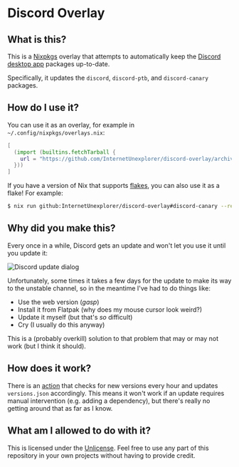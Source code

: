 # Discord Overlay

## What is this?

This is a [Nixpkgs][1] overlay that attempts to automatically keep the [Discord
desktop app][2] packages up-to-date.

Specifically, it updates the `discord`, `discord-ptb`, and `discord-canary`
packages.

## How do I use it?

You can use it as an overlay, for example in `~/.config/nixpkgs/overlays.nix`:

```nix
[
  (import (builtins.fetchTarball {
    url = "https://github.com/InternetUnexplorer/discord-overlay/archive/main.tar.gz";
  }))
]
```

If you have a version of Nix that supports [flakes][3], you can also use it as a
flake! For example:

```sh
$ nix run github:InternetUnexplorer/discord-overlay#discord-canary --recreate-lock-file
```

## Why did you make this?

Every once in a while, Discord gets an update and won't let you use it until you
update it:

![Discord update dialog](https://i.postimg.cc/VLK8XvDZ/discord-update.png)

Unfortunately, some times it takes a few days for the update to make its way to
the unstable channel, so in the meantime I've had to do things like:

- Use the web version (_gasp_)
- Install it from Flatpak (why does my mouse cursor look weird?)
- Update it myself (but that's _so_ difficult)
- Cry (I usually do this anyway)

This is a (probably overkill) solution to that problem that may or may not work
(but I think it should).

## How does it work?

There is an [action][4] that checks for new versions every hour and updates
`versions.json` accordingly. This means it won't work if an update requires
manual intervention (e.g. adding a dependency), but there's really no getting
around that as far as I know.

## What am I allowed to do with it?

This is licensed under the [Unlicense][5]. Feel free to use any part of this
repository in your own projects without having to provide credit.

[1]: https://github.com/NixOS/nixpkgs
[2]: https://discord.com/download
[3]: https://nixos.wiki/wiki/Flakes
[4]: https://github.com/InternetUnexplorer/discord-overlay/blob/main/.github/workflows/update.yml
[5]: https://unlicense.org
